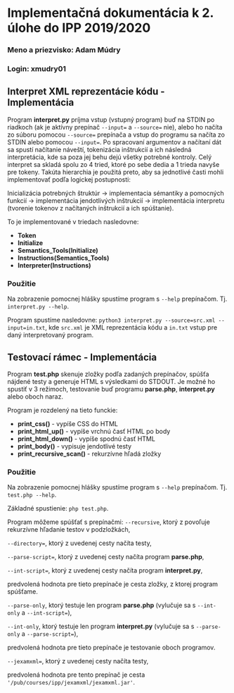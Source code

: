 # Implementačná dokumentácia k 2. úlohe do IPP 2019/2020

### Meno a priezvisko: Adam Múdry

### Login: xmudry01

## Interpret XML reprezentácie kódu - Implementácia

Program **interpret.py** príjma vstup (vstupný program) buď na STDIN po riadkoch (ak je aktívny prepínač ```--input=``` a ```--source=``` nie), alebo ho načíta zo súboru pomocou ```--source=``` prepínača a vstup do programu sa načíta zo STDIN alebo pomocou ```--input=```. Po spracovaní argumentov a načítaní dát sa spustí načítanie náveští, tokenizácia inštrukcií a ich následná interpretácia, kde sa poza jej behu dejú všetky potrebné kontroly. Celý interpret sa skladá spolu zo 4 tried, ktoré po sebe dedia a 1 trieda navyše pre tokeny.
Takúta hierarchia je použitá preto, aby sa jednotlivé časti mohli implementovať podľa logickej postupnosti:

Inicializácia potrebných štruktúr -> implementacia sémantiky a pomocných funkcií -> implementácia jendotlivých inštrukcií -> implementácia interpretu (tvorenie tokenov z načítaných inštrukcií a ich spúštanie).

To je implementované v triedach nasledovne:

- **Token**
- **Initialize**
- **Semantics_Tools(Initialize)**
- **Instructions(Semantics_Tools)**
- **Interpreter(Instructions)**

### Použitie

Na zobrazenie pomocnej hlášky spustíme program s ```--help``` prepínačom. Tj. ```interpret.py --help```.

Program spustíme nasledovne: ```python3 interpret.py --source=src.xml --input=in.txt```, kde ```src.xml``` je XML reprezentácia kódu a ```in.txt``` vstup pre daný interpretovaný program.

## Testovací rámec - Implementácia

Program **test.php** skenuje zložky podľa zadaných prepínačov, spúšťa nájdené testy a generuje HTML s výsledkami do STDOUT. Je možné ho spustiť v 3 režimoch, testovanie buď programu **parse.php**, **interpret.py** alebo oboch naraz.

Program je rozdelený na tieto funckie:

- **print_css()** - vypíše CSS do HTML
- **print_html_up()** - vypíše vrchnú časť HTML po body
- **print_html_down()** - vypíše spodnú časť HTML
- **print_body()** - vypisuje jendotlivé testy
- **print_recursive_scan()** - rekurzívne hľadá zložky

### Použitie

Na zobrazenie pomocnej hlášky spustíme program s ```--help``` prepínačom. Tj. ```test.php --help```.

Základné spustienie: ```php test.php```.

Program môžeme spúšťať s prepínačmi:
```--recursive```, ktorý z povoľuje rekurzívne hľadanie testov v podzložkách,

```--directory=```, ktorý z uvedenej cesty načíta testy,

```--parse-script=```, ktorý z uvedenej cesty načíta program **parse.php**,

```--int-script=```, ktorý z uvedenej cesty načíta program **interpret.py**,

predvolená hodnota pre tieto prepínače je cesta zložky, z ktorej program spúšťame.

```--parse-only```, ktorý testuje len program **parse.php** (vylučuje sa s ```--int-only``` a ```--int-script=```),

```--int-only```, ktorý testuje len program **interpret.py** (vylučuje sa s ```--parse-only``` a ```--parse-script=```),

predvolená hodnota pre tieto prepínače je testovanie oboch programov.

```--jexamxml=```, ktorý z uvedenej cesty načíta testy,

predvolená hodnota pre tento prepínač je cesta ```'/pub/courses/ipp/jexamxml/jexamxml.jar'```.
